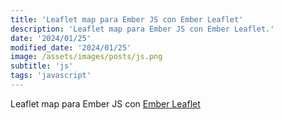 ```yaml
---
title: 'Leaflet map para Ember JS con Ember Leaflet'
description: 'Leaflet map para Ember JS con Ember Leaflet.'
date: '2024/01/25'
modified_date: '2024/01/25'
image: /assets/images/posts/js.png
subtitle: 'js'
tags: 'javascript'
---
```


Leaflet map para Ember JS con [Ember Leaflet](https://miguelcobain.github.io/ember-leaflet/)
